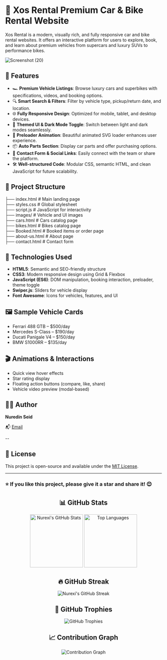   # 🚗 Xos Rental  Premium Car & Bike Rental Website                              
         
Xos Rental is a modern, visually rich, and fully responsive car and bike rental websites. It offers an interactive platform for users to explore, book, and learn about premium vehicles from supercars and luxury SUVs to performance bikes. 
 
![Screenshot (20)](https://github.com/user-attachments/assets/d092c8ac-b4de-4e8e-973c-155ec060c0e6)


## 🌟 Features

- 🏎️ **Premium Vehicle Listings**: Browse luxury cars and superbikes with specifications, videos, and booking options.
- 🔍 **Smart Search & Filters**: Filter by vehicle type, pickup/return date, and location.
- 🌐 **Fully Responsive Design**: Optimized for mobile, tablet, and desktop devices.
- 🎨 **Themed UI & Dark Mode Toggle**: Switch between light and dark modes seamlessly.
- 🚀 **Preloader Animation**: Beautiful animated SVG loader enhances user experience.
- 📦 **Auto Parts Section**: Display car parts and offer purchasing options.
- 💬 **Contact Form & Social Links**: Easily connect with the team or share the platform.
- 🛠️ **Well-structured Code**: Modular CSS, semantic HTML, and clean JavaScript for future scalability.

## 📁 Project Structure
├── index.html # Main landing page<br>
├── styles.css # Global stylesheet<br>
├── script.js # JavaScript for interactivity<br>
├── images/ # Vehicle and UI images<br>
├── cars.html # Cars catalog page<br>
├── bikes.html # Bikes catalog page<br>
├── Booked.html # Booked items or order page<br>
├── about-us.html # About page<br>
├── contact.html # Contact form<br>

## 🚧 Technologies Used

- **HTML5**: Semantic and SEO-friendly structure
- **CSS3**: Modern responsive design using Grid & Flexbox
- **JavaScript (ES6)**: DOM manipulation, booking interaction, preloader, theme toggle
- **Swiper.js**: Sliders for vehicle display
- **Font Awesome**: Icons for vehicles, features, and UI

## 🖼️ Sample Vehicle Cards

- Ferrari 488 GTB – $500/day
- Mercedes S-Class – $190/day
- Ducati Panigale V4 – $150/day
- BMW S1000RR – $135/day


## 🎬 Animations & Interactions

- Quick view hover effects
- Star rating display
- Floating action buttons (compare, like, share)
- Vehicle video preview (modal-based)

## 👨‍💻 Author

**Nuredin Seid**

📬 [Email](nuredinxos@gmail.com)



--

## 📄 License

This project is open-source and available under the [MIT License](LICENSE).

---

### ⭐ If you like this project, please give it a star and share it! 😊

<h2 align="center">📊 GitHub Stats</h2>

<p align="center">
  <img src="https://github-readme-stats.vercel.app/api?username=Nurexi&show_icons=true&theme=aura&bg_color=0D1117&hide_border=true&ring_color=6F3AFF&title_color=E4B1FF&text_color=FFFFFF&icon_color=C3B1E1" alt="Nurexi's GitHub Stats" height="170" />
  <img src="https://github-readme-stats.vercel.app/api/top-langs/?username=Nurexi&layout=compact&theme=aura&bg_color=0D1117&hide_border=true&title_color=E4B1FF&text_color=FFFFFF" alt="Top Languages" height="170" />
</p>

<h2 align="center">🔥 GitHub Streak</h2>

<p align="center">
  <img src="https://github-readme-streak-stats.herokuapp.com/?user=Nurexi&theme=aura&hide_border=true&background=0D1117&ring=6F3AFF&fire=FF5C00&currStreakLabel=E4B1FF&sideLabels=C3B1E1" alt="Nurexi's GitHub Streak" />
</p>

<h2 align="center">🌟 GitHub Trophies</h2>

<p align="center">
  <img src="https://github-profile-trophy.vercel.app/?username=Nurexi&theme=onedark&margin-w=10&margin-h=15&no-frame=true&column=6&title=Stars,Followers,Commits,Repositories,PullRequest,Issues" alt="GitHub Trophies" />
</p>

<h2 align="center">📈 Contribution Graph</h2>

<p align="center">
  <img src="https://github-readme-activity-graph.vercel.app/graph?username=Nurexi&theme=react-dark&bg_color=0D1117&color=E4B1FF&line=6F3AFF&point=C3B1E1&area=true&hide_border=true" alt="Contribution Graph" />
</p>

